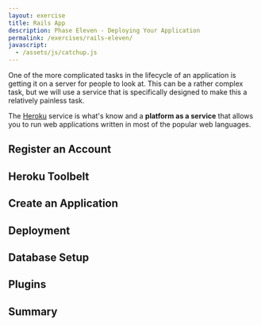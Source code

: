 ```yaml
---
layout: exercise
title: Rails App
description: Phase Eleven - Deploying Your Application
permalink: /exercises/rails-eleven/
javascript:
  - /assets/js/catchup.js
---
```


One of the more complicated tasks in the lifecycle of an application is getting
it on a server for people to look at. This can be a rather complex task, but we
will use a service that is specifically designed to make this a relatively
painless task.

The [Heroku][heroku] service is what's know and a **platform as a service**
that allows you to run web applications written in most of the popular web
languages.

## Register an Account

## Heroku Toolbelt

## Create an Application

## Deployment

## Database Setup

## Plugins

## Summary



[heroku]: http://heroku.com
